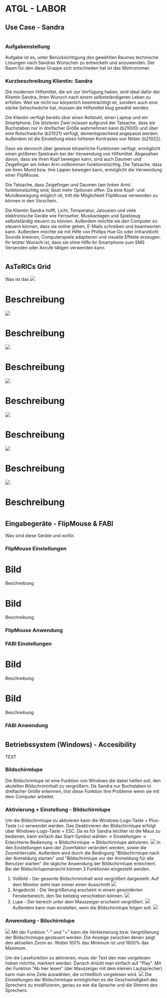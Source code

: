 
# ATGL - LABOR

## Use Case - Sandra
# 
#
### Aufgabenstellung
Aufgabe ist es, unter Berücksichtigung des gewählten Raumes technische Lösungen nach Sandras Wünschen zu entwickeln und anzuwenden. Der Raum für den diese Gruppe sich entschieden hat ist das Wohnzimmer.

### Kurzbeschreibung Klientin: Sandra
Die modernen Hilfsmittel, die wir zur Verfügung haben, sind ideal dafür der Klientin Sandra, ihren Wunsch nach einem selbstständigeren Leben zu erfüllen. Weil sie nicht nur körperlich beeinträchtigt ist, sondern auch eine starke Sehschwäche hat, müssen die Hilfsmittel klug gewählt werden.

Die Klientin verfügt bereits über einen Rollstuhl, einen Laptop und ein Smartphone. Die letzteren Zwei müssen aufgrund der Tatsache, dass sie Buchstaben nur in dreifacher Größe wahrnehmen kann (b21000) und über eine Rotschwäche (b21021) verfügt, dementsprechend angepasst werden. Außerdem ist die Einstellung eines höheren Kontrastes von Nöten (b21022). 

Dass sie dennoch über gewisse körperliche Funktionen verfügt, ermöglicht einen größeren Spielraum bei der Verwendung von Hilfsmittel. Abgesehen davon, dass sie ihren Kopf bewegen kann, sind auch Daumen und Zeigefinger am linken Arm vollkommen funktionstüchtig. Die Tatsache, dass sie ihren Mund bzw. ihre Lippen bewegen kann, ermöglicht die Verwendung einer FlipMouse. 

Die Tatsache, dass Zeigefinger und Daumen (am linken Arm) funktionstüchtig sind, lässt mehr Optionen offen. Da eine Kopf- und Mundbewegung möglich ist, tritt die Möglichkeit FlipMouse verwenden zu können in den Vorschein.

Die Klientin Sandra hofft, Licht, Temperatur, Jalousien und viele elektronische Geräte wie Fernseher, Musikanlagen und Spielzeug selbstständig steuern zu können. Außerdem möchte sie den Computer so steuern können, dass sie online gehen, E-Mails schreiben und beantworten kann. Außerdem möchte sie mit Hilfe von Phillips Hue Go oder Infrarotlicht Sounds kreieren, Computerspiele adaptieren und visuelle Effekte erzeugen. Ihr letzter Wunsch ist, dass sie ohne Hilfe ihr Smartphone zum SMS Versenden oder Anrufe tätigen verwenden kann.
#
## AsTeRICs Grid
Was ist das
![](Images_Grid_WZ/01_Main_Grid.jpg)
# Beschreibung
![](Images_Grid_WZ/02_WZmain_Grid.jpg)
# Beschreibung
![](Images_Grid_WZ/03_TemperaturMain_Grid.jpg)
# Beschreibung
![](Images_Grid_WZ/04_LichtDimmenMain_Grid.jpg)
# Beschreibung
![](Images_Grid_WZ/05_WZmediensteuerung_Grid.jpg)
# Beschreibung
![](Images_Grid_WZ/06_Radiosteuerung_Grid.jpg)
# Beschreibung
![](Images_Grid_WZ/07_WZ_TVsteuerung_Grid.jpg)
# Beschreibung
#
## Eingabegeräte - FlipMouse & FABI
Was sind diese Geräte und wofür.
### FlipMouse Einstellungen
# Bild
Beschreibung
# Bild
Beschreibung
### FlipMouse Anwendung
### FABI Einstellungen
# Bild
Beschreibung
# Bild
Beschreibung
### FABI Anwendung
#
## Betriebssystem (Windows) - Accesibility
TEXT
### Bildschirmlupe
Die Bildschrimlupe ist eine Funktion von Windows die dabei helfen soll, den akutellen Bildschriminhalt zu vergrößern. Da Sandra nur Buchstaben in dreifacher Größe erkennen, löst diese Funktion ihre Probleme wenn sie mit dem Computer arbeitet.
### Aktivierung + Einstellung - Bildschirmlupe
Um die Bildschirmlupe zu aktivieren kann die Windows-Logo-Taste + Plus-Taste (+) verwendet werden. Das Deaktivieren der Bildschirmlupe erfolgt über Windows-Logo-Taste + ESC.
Da es für Sandra leichter ist die Maus zu bedienen, kann einfach das Start-Symbol wählen -> Einstellungen -> Erleichterte Bedienung -> Bildschirmlupe -> Bildschirmlupe aktivieren.
![](Images_Wohnzimmer/Bildschirmlupe_Einstellungen1.PNG)
In den Einstellungen kann der Zoomfaktor verändert werden, sowie die Zoomintervalle. Außerdem wird durch die Bedingung "Bildschirmlupe nach der Anmeldung starten" und "Bildschrimlupe vor der Anmeldung für alle Benutzer starten" die tägliche Anwendung der Bildschirmlupe erleichtert.
Bei der Bildschirlupenansicht können 3 Funktionen eingestellt werden.
  1. Vollbild - Der gesamte Bildschriminhalt wird vergrößert dargestellt. Auf dem Monitor sieht man immer einen Ausschnitt
 ![](Images_Wohnzimmer/Bildschrimlupe_Vollbild.jpeg)
  2. Angedockt - Die Vergrößerung erscheint in einem gesonderten Fensterbereich, den Sie beliebig verschieben können.
 ![](Images_Wohnzimmer/Bildschirmlupe_Angedockt.jpeg)
  3. Lupe - Der bereich unter dem Mauszeiger erscheint vergrößert.
 ![](Images_Wohnzimmer/Bildschirmlupe_Lupe.png)
Außerdem kann man einstellen, wem die Bildschirmlupe folgen soll.
![](Images_Wohnzimmer/Bildschirmlupe_Einstellungen2.PNG)

### Anwendung - Bilschirmlupe
![](Images_Wohnzimmer/Bildschrimlupe_Menu.PNG)
Mit der Funktion "-" und "+" kann die Verkleinerung bzw. Vergrößerung der Bildschrimlupe gesteuert werden. Die Anzeige zwischen denen zeigt den aktuellen Zoom an. Wobei 100% das Minimum ist und 1600% das Maximum.

Um die Lesefunktion zu aktivieren, muss der Text den man vorgelesen haben möchte, markiert werden. Danach drückt man einfach auf "Play". Mit der Funktion "Ab hier lesen" (der Mauszeiger mit dem kleinen Lautsprecher) kann man eine Zeile auswählen, die schließlich vorgelesen wird.
![](Images_Wohnzimmer/Bildschirmlupe_Menu_Settings.jpeg)
Die Einstellungen der Bildschirmlupe ermöglichen es die Geschwindigkeit des Sprechers zu modifizieren, genau so wie die Sprache und die Stimme des Sprechers.
